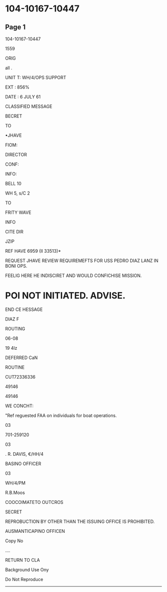 # 104-10167-10447

## Page 1

104-10167-10447

1559

ORIG

all .

UNIT T: WH/4/OPS SUPPORT

EXT : 856%

DATE : 6 JULY 61

CLASSIFIED MESSAGE

BECRET

TO

•JHAVE

FIOM:

DIRECTOR

CONF:

INFO:

BELL 10

WH 5, s/C 2

TO

FRITY WAVE

INFO

CITE DIR

JZIP

REF HAVE 6959 (Il 33513)*

REQUEST JHAVE REVIEW REQUIREMEFTS FOR USS PEDRO DIAZ LANZ IN BONI OPS.

FEELIG HERE HE INDISCIRET AND WOULD CONFICHISE MISSION.

# POI NOT INITIATED. ADVISE.

END CE HESSAGE

DIAZ F

ROUTING

06-08

19 4lz

DEFERRED CaN

ROUTINE

CUT72336336

49146

49146

WE CONCHT:

"Ref reguested FAA on individuals for boat operations.

03

701-259120

03

. R. DAVIS, €/HH/4

BASINO OFFICER

03

WH/4/PM

R.B.Moos

COOCOIMATETO OUTCROS

SECRET

REPROBUCTION BY OTHER THAN THE ISSUING OFFICE IS PROHIBITED.

AUSMANTICAPINO OFFICEN

Copy No

....

RETURN TO CLA

Background Use Ony

Do Not Reproduce

---

